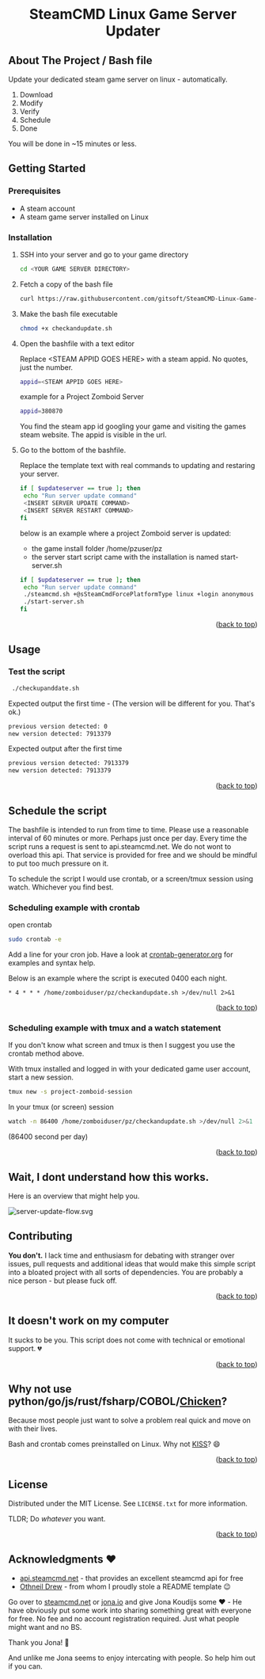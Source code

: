 <div id="top"></div>
<br />
<div align="center">
  <h1 align="center">SteamCMD Linux Game Server Updater</h3>
</div>

<!-- ABOUT THE PROJECT -->

## About The Project / Bash file

Update your dedicated steam game server on linux - automatically.

1. Download
2. Modify
3. Verify
4. Schedule
5. Done

You will be done in ~15 minutes or less.

<!-- GETTING STARTED -->

## Getting Started

### Prerequisites

- A steam account
- A steam game server installed on Linux

### Installation

1. SSH into your server and go to your game directory

   ```sh
   cd <YOUR GAME SERVER DIRECTORY>
   ```

2. Fetch a copy of the bash file
   ```sh
   curl https://raw.githubusercontent.com/gitsoft/SteamCMD-Linux-Game-Server-Updater/main/checkandupdate.sh --output checkandupdate.sh
   ```
3. Make the bash file executable

   ```sh
   chmod +x checkandupdate.sh
   ```

4. Open the bashfile with a text editor

   Replace \<STEAM APPID GOES HERE\> with a steam appid. No quotes, just the number.

   ```sh
   appid=<STEAM APPID GOES HERE>
   ```

   example for a Project Zomboid Server

   ```sh
   appid=380870
   ```

   You find the steam app id googling your game and visiting the games steam website. The appid is visible in the url.

5. Go to the bottom of the bashfile.

   Replace the template text with real commands to updating and restaring your server.

   ```sh
   if [ $updateserver == true ]; then
    echo "Run server update command"
    <INSERT SERVER UPDATE COMMAND>
    <INSERT SERVER RESTART COMMAND>
   fi
   ```

   below is an example where a project Zomboid server is updated:

   - the game install folder /home/pzuser/pz
   - the server start script came with the installation is named start-server.sh

   ```sh
   if [ $updateserver == true ]; then
    echo "Run server update command"
    ./steamcmd.sh +@sSteamCmdForcePlatformType linux +login anonymous +force_install_dir /home/pzuser/pz +app_update 380870 validate +quit
    ./start-server.sh
   fi
   ```

<p align="right">(<a href="#top">back to top</a>)</p>

<!-- USAGE EXAMPLES -->

## Usage

### Test the script

```sh
 ./checkupanddate.sh
```

Expected output the first time - (The version will be different for you. That's ok.)

```sh
previous version detected: 0
new version detected: 7913379
```

Expected output after the first time

```sh
previous version detected: 7913379
new version detected: 7913379
```

<p align="right">(<a href="#top">back to top</a>)</p>

## Schedule the script

The bashfile is intended to run from time to time. Please use a reasonable interval of 60 minutes or more. Perhaps just once per day. Every time the script runs a request is sent to api.steamcmd.net. We do not wont to overload this api. That service is provided for free and we should be mindful to put too much pressure on it.

To schedule the script I would use crontab, or a screen/tmux session using watch. Whichever you find best.

### Scheduling example with crontab

open crontab

```sh
sudo crontab -e
```

Add a line for your cron job. Have a look at [crontab-generator.org](https://crontab-generator.org) for examples and syntax help.

Below is an example where the script is executed 0400 each night.

```text
* 4 * * * /home/zomboiduser/pz/checkandupdate.sh >/dev/null 2>&1
```

<p align="right">(<a href="#top">back to top</a>)</p>

### Scheduling example with tmux and a watch statement

If you don't know what screen and tmux is then I suggest you use the crontab method above.

With tmux installed and logged in with your dedicated game user account, start a new session.

```sh
tmux new -s project-zomboid-session
```

In your tmux (or screen) session

```sh
watch -n 86400 /home/zomboiduser/pz/checkandupdate.sh >/dev/null 2>&1
```

(86400 second per day)

<p align="right">(<a href="#top">back to top</a>)</p>

<!-- CONTRIBUTING -->

## Wait, I dont understand how this works.

Here is an overview that might help you.

![server-update-flow.svg](https://raw.githubusercontent.com/gitsoft/SteamCMD-Linux-Game-Server-Updater/master/server-update-flow.svg)

## Contributing

**You don't.** I lack time and enthusiasm for debating with stranger over issues, pull requests and additional ideas that would make this simple script into a bloated project with all sorts of dependencies. You are probably a nice person - but please fuck off.

<p align="right">(<a href="#top">back to top</a>)</p>

## It doesn't work on my computer

It sucks to be you. This script does not come with technical or emotional support. :broken_heart:

<p align="right">(<a href="#top">back to top</a>)</p>

## Why not use python/go/js/rust/fsharp/COBOL/[Chicken](https://esolangs.org/wiki/Chicken)?

Because most people just want to solve a problem real quick and move on with their lives.

Bash and crontab comes preinstalled on Linux. Why not [KISS](https://en.wikipedia.org/wiki/KISS_principle)? :smile:

<p align="right">(<a href="#top">back to top</a>)</p>

<!-- LICENSE -->

## License

Distributed under the MIT License. See `LICENSE.txt` for more information.

TLDR; Do _whatever_ you want.

<p align="right">(<a href="#top">back to top</a>)</p>

<!-- ACKNOWLEDGMENTS -->

## Acknowledgments :heart:

- [api.steamcmd.net](https://api.steamcmd.net) - that provides an excellent steamcmd api for free
- [Othneil Drew](https://github.com/othneildrew/Best-README-Template) - from whom I proudly stole a README template :wink:

Go over to [steamcmd.net](https://www.steamcmd.net/) or [jona.io](https://www.jona.io/) and give Jona Koudijs some :heart: - He have obviously put some work into sharing something great with everyone for free. No fee and no account registration required. Just what people might want and no BS.

Thank you Jona! :pray:

And unlike me Jona seems to enjoy intercating with people. So help him out if you can.
